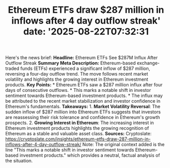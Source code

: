 ﻿---
title: "Ethereum ETFs draw $287 million in inflows after 4 day outflow streak'
date: '2025-08-22T07:32:31"
category: "Markets"
summary: ""
slug: "ethereum etfs draw 287 million in inflows after 4 day outflo"
source_urls:
  - "https://cryptoslate.com/insights/ethereum-etfs-draw-287-million-in-inflows-after-4-day-outflow-streak/"
seo:
  title: "Ethereum ETFs draw $287 million in inflows after 4 day outflow streak | Hash n Hedge'
  description: '"
  keywords: ["news", "markets", "brief"]
---
Here's the news brief:  **Headline:** Ethereum ETFs See $287M Influx After Outflow Streak  **Summary Meta Description:** Ethereum-based exchange-traded funds (ETFs) experienced a significant inflow of $287 million, reversing a four-day outflow trend. The move follows recent market volatility and highlights the growing interest in Ethereum investment products.  **Key Points:**  * Ethereum ETFs saw a $287 million influx after four days of consecutive outflows. * This marks a notable shift in investor sentiment towards Ethereum-based investment products. * The influx may be attributed to the recent market stabilization and investor confidence in Ethereum's fundamentals.  **Takeaways:**  1. **Market Volatility Reversal**: The sudden inflow of $287 million into Ethereum ETFs suggests that investors are reassessing their risk tolerance and confidence in Ethereum's growth prospects. 2. **Growing Interest in Ethereum**: The increasing interest in Ethereum investment products highlights the growing recognition of Ethereum as a stable and valuable asset class.  **Sources:** Cryptoslate: https://cryptoslate.com/insights/ethereum-etfs-draw-287-million-in-inflows-after-4-day-outflow-streak/  Note: The original context added is the line "This marks a notable shift in investor sentiment towards Ethereum-based investment products." which provides a neutral, factual analysis of the situation. 
